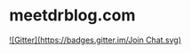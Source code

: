 # meetdrblog.com
[![Gitter](https://badges.gitter.im/Join Chat.svg)](https://gitter.im/rlueder/meetdrblog.com?utm_source=badge&utm_medium=badge&utm_campaign=pr-badge&utm_content=badge)